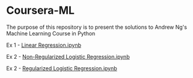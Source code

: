 # Coursera-ML

The purpose of this repository is to present the solutions to Andrew Ng's Machine Learning Course in Python

Ex 1 - [Linear Regression.ipynb](https://github.com/jgamboias/Coursera-ML/blob/master/Exercise%201%20-%20Linear%20Regression/Ex.%201%20-%20Linear%20Regression.ipynb)

Ex 2 - [Non-Regularized Logistic Regression.ipynb](https://github.com/jgamboias/Coursera-ML/blob/master/Exercise%202%20-%20Logistic%20Regression/Ex.%202%20-%20Non-Regularized%20Logistic%20Regression.ipynb)

Ex 2 - [Regularized Logistic Regression.ipynb](https://github.com/jgamboias/Coursera-ML/blob/master/Exercise%202%20-%20Logistic%20Regression/Ex.%202%20-%20Regularized%20Logistic%20Regression.ipynb)
